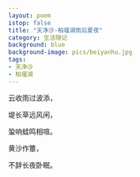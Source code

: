 ```yaml
---
layout: poem
istop: false
title: "天净沙-柏堰湖雨后夏夜"
category: 生活随记
background: blue
background-image: pics/beiyanhu.jpg
tags:
- 天净沙
- 柏堰湖
---
```


云收雨过波添，


堤长草远风闲，


蛩响蛙鸣相喧。


黄沙作簟，


不辞长夜卧眠。